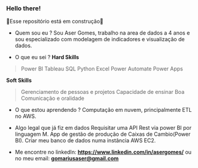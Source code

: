 ### Hello there!
🚧Esse repositório está em construção🚧

 - Quem sou eu ?
Sou Aser Gomes, trabalho na area de dados a 4 anos e sou especializado com modelagem de indicadores e visualização de dados.

- O que eu sei ?
**Hard Skills**  
> Power BI
> Tableau
> SQL
> Python
> Excel
> Power Automate
> Power Apps

**Soft Skills**
> Gerenciamento de pessoas e projetos
> Capacidade de ensinar
> Boa Comunicação e oralidade

- O que estou aprendendo ?
Computação em nuvem, principalmente ETL no AWS.

- Algo legal que já fiz em dados
Requisitar uma API Rest via power BI por linguagem M.
App de gestão de produção de Caixas de Cambio(Power BI).
Criar meu banco de dados numa instância AWS EC2.

- Me encontre no linkedIn: **https://www.linkedin.com/in/asergomes/** ou no meu email: **gomariusaser@gmail.com**
<!--
**AserGomes/AserGomes** is a ✨ _special_ ✨ repository because its `README.md` (this file) appears on your GitHub profile.

Here are some ideas to get you started:

- 🔭 I’m currently working on ...
- 🌱 I’m currently learning ...
- 👯 I’m looking to collaborate on ...
- 🤔 I’m looking for help with ...
- 💬 Ask me about ...
- 📫 How to reach me: ...
- 😄 Pronouns: ...
- ⚡ Fun fact: ...
-->
